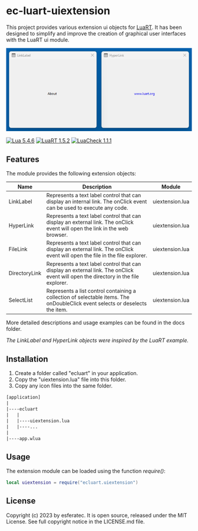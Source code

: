# ec-luart-uiextension

This project provides various extension ui objects for [LuaRT](https://www.luart.org/).
It has been designed to simplify and improve the creation of graphical user interfaces with the LuaRT ui module.

![examples](/readme.png)

[![Lua 5.4.6](https://badgen.net/badge/Lua/5.4.6/yellow)](https://github.com/lua/lua)
[![LuaRT 1.5.2](https://badgen.net/badge/LuaRT/1.5.2/blue)](https://github.com/samyeyo/LuaRT)
[![LuaCheck 1.1.1](https://badgen.net/badge/LuaCheck/1.1.1/green)](https://github.com/lunarmodules/luacheck)

## Features

The module provides the following extension objects:

| Name | Description | Module |
| --- | --- | --- |
| LinkLabel | Represents a text label control that can display an internal link. The onClick event can be used to execute any code. | uiextension.lua
| HyperLink | Represents a text label control that can display an external link. The onClick event will open the link in the web browser. | uiextension.lua
| FileLink | Represents a text label control that can display an external link. The onClick event will open the file in the file explorer. | uiextension.lua
| DirectoryLink | Represents a text label control that can display an external link. The onClick event will open the directory in the file explorer. | uiextension.lua
| SelectList | Represents a list control containing a collection of selectable items. The onDoubleClick event selects or deselects the item. | uiextension.lua

More detailed descriptions and usage examples can be found in the docs folder.

*The LinkLabel and HyperLink objects were inspired by the LuaRT example.*

## Installation

1. Create a folder called "ecluart" in your application.
2. Copy the "uiextension.lua" file into this folder.
3. Copy any icon files into the same folder.

```text
[application]
|
|----ecluart
|   |
|   |----uiextension.lua
|   |----...
|
|----app.wlua
```

## Usage

The extension module can be loaded using the function *require()*:

```lua
local uiextension = require("ecluart.uiextension") 
```

## License

Copyright (c) 2023 by esferatec.
It is open source, released under the MIT License.
See full copyright notice in the LICENSE.md file.
